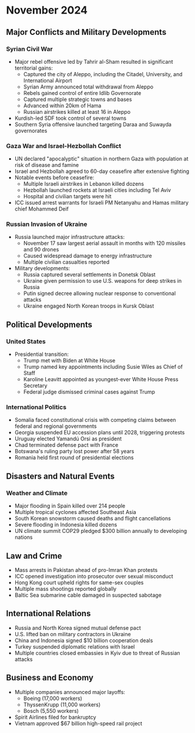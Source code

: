 # November 2024

## Major Conflicts and Military Developments

### Syrian Civil War
- Major rebel offensive led by Tahrir al-Sham resulted in significant territorial gains:
  * Captured the city of Aleppo, including the Citadel, University, and International Airport
  * Syrian Army announced total withdrawal from Aleppo
  * Rebels gained control of entire Idlib Governorate
  * Captured multiple strategic towns and bases
  * Advanced within 20km of Hama
  * Russian airstrikes killed at least 16 in Aleppo
- Kurdish-led SDF took control of several towns
- Southern Syria offensive launched targeting Daraa and Suwayda governorates

### Gaza War and Israel-Hezbollah Conflict
- UN declared "apocalyptic" situation in northern Gaza with population at risk of disease and famine
- Israel and Hezbollah agreed to 60-day ceasefire after extensive fighting
- Notable events before ceasefire:
  * Multiple Israeli airstrikes in Lebanon killed dozens
  * Hezbollah launched rockets at Israeli cities including Tel Aviv
  * Hospital and civilian targets were hit
- ICC issued arrest warrants for Israeli PM Netanyahu and Hamas military chief Mohammed Deif

### Russian Invasion of Ukraine
- Russia launched major infrastructure attacks:
  * November 17 saw largest aerial assault in months with 120 missiles and 90 drones
  * Caused widespread damage to energy infrastructure
  * Multiple civilian casualties reported
- Military developments:
  * Russia captured several settlements in Donetsk Oblast
  * Ukraine given permission to use U.S. weapons for deep strikes in Russia
  * Putin signed decree allowing nuclear response to conventional attacks
  * Ukraine engaged North Korean troops in Kursk Oblast

## Political Developments

### United States
- Presidential transition:
  * Trump met with Biden at White House
  * Trump named key appointments including Susie Wiles as Chief of Staff
  * Karoline Leavitt appointed as youngest-ever White House Press Secretary
  * Federal judge dismissed criminal cases against Trump

### International Politics
- Somalia faced constitutional crisis with competing claims between federal and regional governments
- Georgia suspended EU accession plans until 2028, triggering protests
- Uruguay elected Yamandú Orsi as president
- Chad terminated defense pact with France
- Botswana's ruling party lost power after 58 years
- Romania held first round of presidential elections

## Disasters and Natural Events

### Weather and Climate
- Major flooding in Spain killed over 214 people
- Multiple tropical cyclones affected Southeast Asia
- South Korean snowstorm caused deaths and flight cancellations
- Severe flooding in Indonesia killed dozens
- UN climate summit COP29 pledged $300 billion annually to developing nations

## Law and Crime

- Mass arrests in Pakistan ahead of pro-Imran Khan protests
- ICC opened investigation into prosecutor over sexual misconduct
- Hong Kong court upheld rights for same-sex couples
- Multiple mass shootings reported globally
- Baltic Sea submarine cable damaged in suspected sabotage

## International Relations

- Russia and North Korea signed mutual defense pact
- U.S. lifted ban on military contractors in Ukraine
- China and Indonesia signed $10 billion cooperation deals
- Turkey suspended diplomatic relations with Israel
- Multiple countries closed embassies in Kyiv due to threat of Russian attacks

## Business and Economy

- Multiple companies announced major layoffs:
  * Boeing (17,000 workers)
  * ThyssenKrupp (11,000 workers)
  * Bosch (5,550 workers)
- Spirit Airlines filed for bankruptcy
- Vietnam approved $67 billion high-speed rail project
